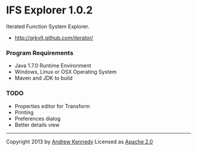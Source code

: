 IFS Explorer 1.0.2
==================

Iterated Function System Explorer.

- http://grkvlt.github.com/iterator/

### Program Requirements

- Java 1.7.0 Runtime Environment
- Windows, Linux or OSX Operating System
- Maven and JDK to build

### TODO

- Properties editor for Transform
- Printing
- Preferences dialog
- Better details view

----
Copyright 2013 by [Andrew Kennedy](mailto:andrew.international+iterator@gmail.com)
Licensed as [Apache 2.0](http://www.apache.org/licenses/LICENSE-2.0)

